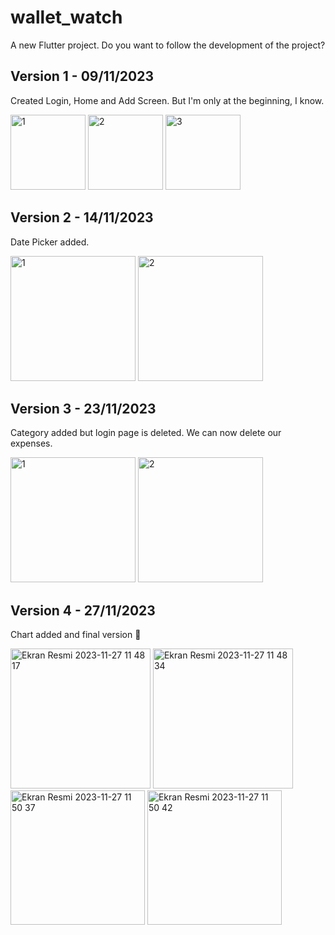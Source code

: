 # wallet_watch

A new Flutter project. Do you want to follow the development of the project? 

## Version 1 - 09/11/2023
Created Login, Home and Add Screen. But I'm only at the beginning, I know.

<img width="120" alt="1" src="https://github.com/zehraCoskun/tobeto-flutter/assets/110024096/4fe687f2-b185-4b2f-8cd6-f54394c364b9">
<img width="120" alt="2" src="https://github.com/zehraCoskun/tobeto-flutter/assets/110024096/11a26a6f-8d46-42bd-ae13-d8f925da5470">
<img width="120" alt="3" src="https://github.com/zehraCoskun/tobeto-flutter/assets/110024096/d57d3b8f-5017-4eb8-b093-6e942603594f">

## Version 2 - 14/11/2023
Date Picker added.


<img width="200" alt="1" src="https://github.com/zehraCoskun/tobeto-flutter/assets/110024096/1a7965ee-f688-4469-b83a-4006699e9028">
<img width="200" alt="2" src="https://github.com/zehraCoskun/tobeto-flutter/assets/110024096/d4168dc3-2603-493f-8734-2c05846f4505">


## Version 3 - 23/11/2023
Category added but login page is deleted. We can now delete our expenses.

<img width="200" alt="1" src="https://github.com/zehraCoskun/tobeto-flutter/assets/110024096/f51e3e3d-42ac-4c13-acf3-4bf9f3233a85">
<img width="200" alt="2" src="https://github.com/zehraCoskun/tobeto-flutter/assets/110024096/c33bacb0-4417-4f5e-8c31-b658615a26f3">


## Version 4 - 27/11/2023
Chart added and final version 🥳

<div>
<img width="224" alt="Ekran Resmi 2023-11-27 11 48 17" src="https://github.com/zehraCoskun/tobeto-flutter/assets/110024096/500399b3-c6a4-4919-87e8-121197aa2060">
<img width="224" alt="Ekran Resmi 2023-11-27 11 48 34" src="https://github.com/zehraCoskun/tobeto-flutter/assets/110024096/46ab9db4-e7f7-40bb-8b91-0f97f0a14842">

<img width="215" alt="Ekran Resmi 2023-11-27 11 50 37" src="https://github.com/zehraCoskun/tobeto-flutter/assets/110024096/a133bb14-31ee-4581-bd48-f5c9d009f0f7">
<img width="215" alt="Ekran Resmi 2023-11-27 11 50 42" src="https://github.com/zehraCoskun/tobeto-flutter/assets/110024096/ef53c242-abcc-4074-8033-b6055ab31b31">


</div>





